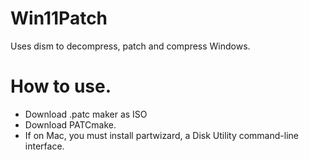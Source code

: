 # Win11Patch


Uses dism to decompress, patch and compress Windows.


# How to use.



- Download .patc maker as ISO
- Download PATCmake.
- If on Mac, you must install partwizard, a Disk Utility command-line interface.



